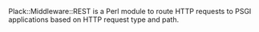 Plack::Middleware::REST is a Perl module to route HTTP requests to PSGI
applications based on HTTP request type and path.
